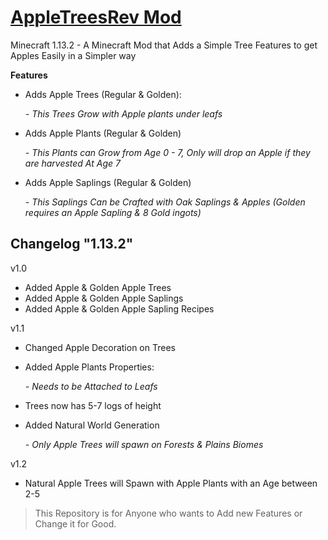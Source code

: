 # [AppleTreesRev Mod](https://www.curseforge.com/minecraft/mc-mods/apple-trees-revived)
Minecraft 1.13.2 - A Minecraft Mod that Adds a Simple Tree Features to get Apples Easily  in a Simpler way


**Features**

- Adds Apple Trees (Regular & Golden):
 
     *- This Trees Grow with Apple plants under leafs* 
 - Adds Apple Plants (Regular & Golden)
 
      *- This Plants can Grow from Age 0 - 7, Only will drop an Apple if they are harvested At Age 7*
 - Adds Apple Saplings (Regular & Golden)
 
      *- This Saplings Can be Crafted with Oak Saplings & Apples (Golden requires an Apple Sapling & 8 Gold ingots)*

**Changelog  "1.13.2"**
---------
v1.0
- Added Apple & Golden Apple Trees
- Added Apple & Golden Apple Saplings
- Added Apple & Golden Apple Sapling Recipes

v1.1
- Changed Apple Decoration on Trees
- Added Apple Plants Properties:

    *- Needs to be Attached to Leafs*
- Trees now has 5-7 logs of height
- Added Natural World Generation

    *- Only Apple Trees will spawn on Forests & Plains Biomes*

v1.2
- Natural Apple Trees will Spawn with Apple Plants with an Age between 2-5
    
> This Repository is for Anyone who wants to Add new Features or Change it for Good.

